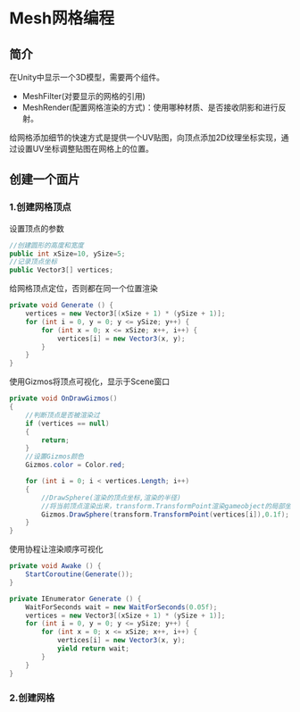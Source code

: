 # Mesh网格编程

## 简介

在Unity中显示一个3D模型，需要两个组件。

- MeshFilter(对要显示的网格的引用)
- MeshRender(配置网格渲染的方式)：使用哪种材质、是否接收阴影和进行反射。

给网格添加细节的快速方式是提供一个UV贴图，向顶点添加2D纹理坐标实现，通过设置UV坐标调整贴图在网格上的位置。

## 创建一个面片

### 1.创建网格顶点

设置顶点的参数

```c#
//创建圆形的高度和宽度
public int xSize=10, ySize=5;
//记录顶点坐标 
public Vector3[] vertices;
```

给网格顶点定位，否则都在同一个位置渲染

```c#
private void Generate () {
	vertices = new Vector3[(xSize + 1) * (ySize + 1)];
	for (int i = 0, y = 0; y <= ySize; y++) {
		for (int x = 0; x <= xSize; x++, i++) {
			vertices[i] = new Vector3(x, y);
		}
	}
}
```

使用Gizmos将顶点可视化，显示于Scene窗口

```c#
private void OnDrawGizmos()
{
    //判断顶点是否被渲染过
	if (vertices == null)
	{
		return;
	}
    //设置Gizmos颜色
    Gizmos.color = Color.red;

    for (int i = 0; i < vertices.Length; i++)
    {
        //DrawSphere(渲染的顶点坐标,渲染的半径)
        //将当前顶点渲染出来，transform.TransformPoint渲染gameobject的局部坐标，可以跟随gameobject移动
        Gizmos.DrawSphere(transform.TransformPoint(vertices[i]),0.1f);
    }
}

```

使用协程让渲染顺序可视化

```c#
private void Awake () {
	StartCoroutine(Generate());
}

private IEnumerator Generate () {
	WaitForSeconds wait = new WaitForSeconds(0.05f);
	vertices = new Vector3[(xSize + 1) * (ySize + 1)];
	for (int i = 0, y = 0; y <= ySize; y++) {
		for (int x = 0; x <= xSize; x++, i++) {
			vertices[i] = new Vector3(x, y);
			yield return wait;
		}
	}
}
```



### 2.创建网格